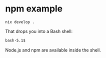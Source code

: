 # npm example

```shell
nix develop .
```

That drops you into a Bash shell:

```bash
bash-5.1$
```

Node.js and npm are available inside the shell.
